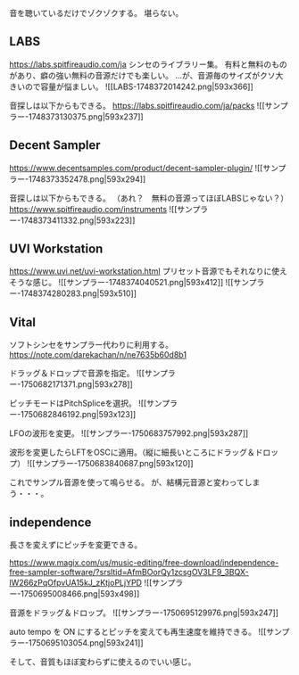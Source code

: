 音を聴いているだけでゾクゾクする。
堪らない。
## LABS
https://labs.spitfireaudio.com/ja
シンセのライブラリー集。
有料と無料のものがあり、癖の強い無料の音源だけでも楽しい。
…が、音源毎のサイズがクソ大きいので容量が悩ましい。
![[LABS-1748372014242.png|593x366]]

音探しは以下からもできる。
https://labs.spitfireaudio.com/ja/packs
![[サンプラー-1748373130375.png|593x237]]

## Decent Sampler
https://www.decentsamples.com/product/decent-sampler-plugin/
![[サンプラー-1748373352478.png|593x294]]

音探しは以下からもできる。
（あれ？　無料の音源ってほぼLABSじゃない？）
https://www.spitfireaudio.com/instruments
![[サンプラー-1748373411332.png|593x223]]

## UVI Workstation
https://www.uvi.net/uvi-workstation.html
プリセット音源でもそれなりに使えそうな感じ。
![[サンプラー-1748374040521.png|593x412]]
![[サンプラー-1748374280283.png|593x510]]

## Vital

ソフトシンセをサンプラー代わりに利用する。
https://note.com/darekachan/n/ne7635b60d8b1

ドラッグ＆ドロップで音源を指定。
![[サンプラー-1750682171371.png|593x278]]

ピッチモードはPitchSpliceを選択。
![[サンプラー-1750682846192.png|593x123]]

LFOの波形を変更。
![[サンプラー-1750683757992.png|593x287]]

波形を変更したらLFTをOSCに適用。（縦に細長いところにドラッグ＆ドロップ）
![[サンプラー-1750683840687.png|593x120]]

これでサンプル音源を使って鳴らせる。
が、結構元音源と変わってしまう・・・。

## independence

長さを変えずにピッチを変更できる。

https://www.magix.com/us/music-editing/free-download/independence-free-sampler-software/?srsltid=AfmBOorQy1zcsgOV3LF9_3BQX-lW266zPqOfpvUA15kJ_zKtjoPLjYPD
![[サンプラー-1750695008466.png|593x498]]

音源をドラッグ＆ドロップ。
![[サンプラー-1750695129976.png|593x247]]

auto tempo を ON にするとピッチを変えても再生速度を維持できる。
![[サンプラー-1750695103054.png|593x241]]

そして、音質もほぼ変わらずに使えるのでいい感じ。


